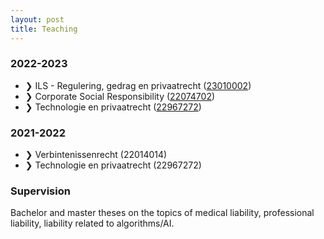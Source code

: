 ```yaml
---
layout: post
title: Teaching
---
```



### 2022-2023

- &#10095; ILS - Regulering, gedrag en privaatrecht ([23010002](https://studiegids.universiteitleiden.nl/courses/113979/ils-regulering-gedrag-en-privaatrecht))
- &#10095; Corporate Social Responsibility ([22074702](https://studiegids.universiteitleiden.nl/courses/110803/corporate-social-responsibility))
- &#10095; Technologie en privaatrecht ([22967272](https://studiegids.universiteitleiden.nl/courses/114988/technologie-en-privaatrecht))


### 2021-2022

- &#10095; Verbintenissenrecht (22014014)
- &#10095; Technologie en privaatrecht (22967272)


### Supervision

Bachelor and master theses on the topics of medical liability, professional liability, liability related to algorithms/AI.